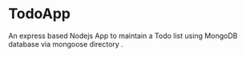# TodoApp

An express based Nodejs App to maintain a Todo list using MongoDB database via mongoose directory .